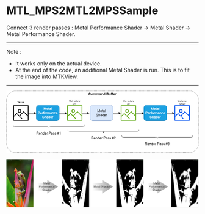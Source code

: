 # MTL_MPS2MTL2MPSSample

Connect 3 render passes : Metal Performance Shader -> Metal  Shader -> Metal Performance Shader.

---
Note :
- It works only on the actual device.
- At the end of the code, an additional Metal Shader is run. This is to fit the image into MTKView.
---

![](MTL_MPS2MTL2MPSSample-0000.png)

![](MTL_MPS2MTL2MPSSample-0001.png)

